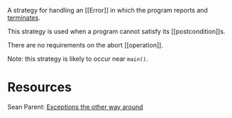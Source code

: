 A strategy for handling an [[Error]] in which the program reports and [terminates](Termination.md).

This strategy is used when a program cannot satisfy its [[postcondition]]s. 

There are no requirements on the abort [[operation]].

Note: this strategy is likely to occur near `main()`.

# Resources
Sean Parent: [Exceptions the other way around](https://www.youtube.com/watch?v=mkkaAWNE-Ig)